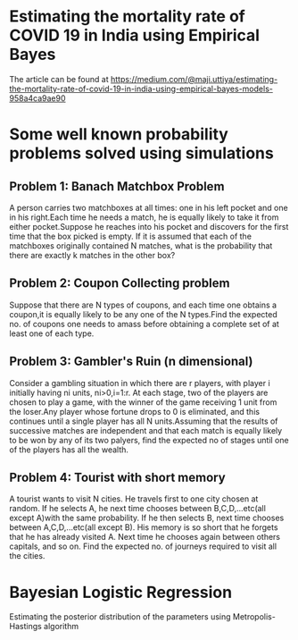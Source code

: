 # Estimating the mortality rate of COVID 19 in India using Empirical Bayes 

The article can be found at https://medium.com/@maji.uttiya/estimating-the-mortality-rate-of-covid-19-in-india-using-empirical-bayes-models-958a4ca9ae90

# Some well known probability problems solved using simulations

## Problem 1: Banach Matchbox Problem
A person carries two matchboxes at all times: one in his left pocket and one in
his right.Each time he needs a match, he is equally likely to take it from 
either pocket.Suppose he reaches into his pocket and discovers for the first 
time that the box picked is empty. If it is assumed that each of the matchboxes
originally contained N matches, what is the probability that there are exactly
k matches in the other box?

## Problem 2: Coupon Collecting problem
Suppose that there are N types of coupons, and each time one obtains a coupon,it is equally likely to be any one of the N types.Find the expected no. of coupons one needs to amass before obtaining a complete set of at least one of each type.

## Problem 3: Gambler's Ruin (n dimensional)
Consider a gambling situation in which there are r players, with player i
initially having ni units, ni>0,i=1:r. At each stage, two of the players are chosen to play
a game, with the winner of the game receiving 1 unit from the loser.Any player whose fortune
drops to 0 is eliminated, and this continues until a single player has all N units.Assuming that
the results of successive matches are independent and that each match is equally likely to be
won by any of its two palyers, find the expected no of stages until one of the players has all the
wealth.

## Problem 4: Tourist with short memory
A tourist wants to visit N cities. He travels first to one city
chosen at random. If he selects A, he next time chooses between B,C,D,...etc(all except A)with the 
same probability. If he then selects B, next time chooses between A,C,D,...etc(all except B). His 
memory is so short that he forgets that he has already visited A. Next time he 
chooses again between others capitals, and so on. Find the expected no. of 
journeys required to visit all the cities.

# Bayesian Logistic Regression
Estimating the posterior distribution of the parameters using Metropolis-Hastings algorithm
